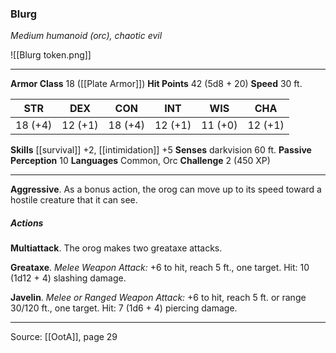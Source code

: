 ### Blurg
_Medium humanoid (orc), chaotic evil_

![[Blurg token.png]]


---

**Armor Class** 18 ([[Plate Armor]])
**Hit Points** 42 (5d8 + 20)
**Speed** 30 ft.

| STR     | DEX     | CON     | INT     | WIS     | CHA     |
|---------|---------|---------|---------|---------|---------|
| 18 (+4) | 12 (+1) | 18 (+4) | 12 (+1) | 11 (+0) | 12 (+1) |

**Skills** [[survival]] +2, [[intimidation]] +5
**Senses** darkvision 60 ft.
**Passive Perception** 10
**Languages** Common, Orc
**Challenge** 2 (450 XP)

---

**Aggressive**. As a bonus action, the orog can move up to its speed toward a hostile creature that it can see.

##### Actions
**Multiattack**. The orog makes two greataxe attacks.

**Greataxe**. _Melee Weapon Attack:_ +6 to hit, reach 5 ft., one target. Hit: 10 (1d12 + 4) slashing damage.

**Javelin**. _Melee or Ranged Weapon Attack:_ +6 to hit, reach 5 ft. or range 30/120 ft., one target. Hit: 7 (1d6 + 4) piercing damage.


---

Source: [[OotA]], page 29